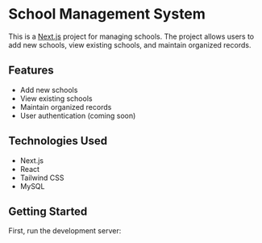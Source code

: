 # School Management System

This is a [Next.js](https://nextjs.org) project for managing schools. The project allows users to add new schools, view existing schools, and maintain organized records.

## Features

- Add new schools
- View existing schools
- Maintain organized records
- User authentication (coming soon)

## Technologies Used

- Next.js
- React
- Tailwind CSS
- MySQL

## Getting Started

First, run the development server:
